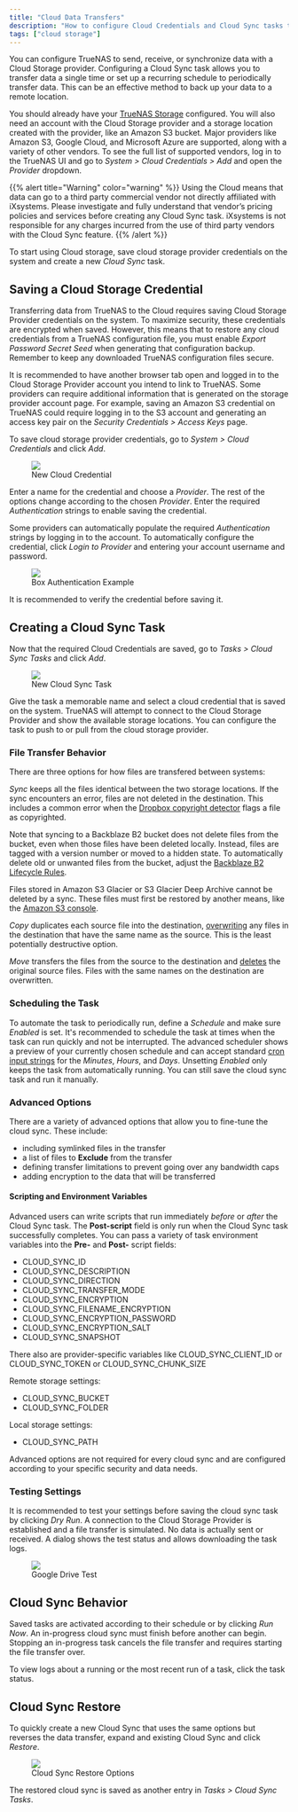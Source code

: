 ```yaml
---
title: "Cloud Data Transfers"
description: "How to configure Cloud Credentials and Cloud Sync tasks to send or receive data from a Cloud Storage Provider."
tags: ["cloud storage"]
---
```


You can configure TrueNAS to send, receive, or synchronize data with a Cloud Storage provider.
Configuring a Cloud Sync task allows you to transfer data a single time or set up a recurring schedule to periodically transfer data.
This can be an effective method to back up your data to a remote location.

You should already have your <a href="/hub/initial-setup/storage/">TrueNAS Storage</a> configured.
You will also need an account with the Cloud Storage provider and a storage location created with the provider, like an Amazon S3 bucket.
Major providers like Amazon S3, Google Cloud, and Microsoft Azure are supported, along with a variety of other vendors.
To see the full list of supported vendors, log in to the TrueNAS UI and go to *System > Cloud Credentials > Add* and open the *Provider* dropdown.

{{% alert title="Warning" color="warning" %}}
Using the Cloud means that data can go to a third party commercial vendor not directly affiliated with iXsystems.
Please investigate and fully understand that vendor’s pricing policies and services before creating any Cloud Sync task.
iXsystems is not responsible for any charges incurred from the use of third party vendors with the Cloud Sync feature.
{{% /alert %}}

To start using Cloud storage, save cloud storage provider credentials on the system and create a new *Cloud Sync* task.

## Saving a Cloud Storage Credential

Transferring data from TrueNAS to the Cloud requires saving Cloud Storage Provider credentials on the system.
To maximize security, these credentials are encrypted when saved.
However, this means that to restore any cloud credentials from a TrueNAS configuration file, you must enable *Export Password Secret Seed* when generating that configuration backup.
Remember to keep any downloaded TrueNAS configuration files secure.

It is recommended to have another browser tab open and logged in to the Cloud Storage Provider account you intend to link to TrueNAS.
Some providers can require additional information that is generated on the storage provider account page.
For example, saving an Amazon S3 credential on TrueNAS could require logging in to the S3 account and generating an access key pair on the *Security Credentials > Access Keys* page.

To save cloud storage provider credentials, go to *System > Cloud Credentials* and click *Add*.

<figure>
  <img src="/images/S3CloudCred.png">
  <figcaption>New Cloud Credential</figcaption>
</figure>

Enter a name for the credential and choose a *Provider*.
The rest of the options change according to the chosen *Provider*.
Enter the required *Authentication* strings to enable saving the credential.

Some providers can automatically populate the required *Authentication* strings by logging in to the account.
To automatically configure the credential, click *Login to Provider* and entering your account username and password.

<figure>
  <img src="/images/cloud-credentials-box-login.png">
  <figcaption>Box Authentication Example</figcaption>
</figure>

It is recommended to verify the credential before saving it.

## Creating a Cloud Sync Task

Now that the required Cloud Credentials are saved, go to *Tasks > Cloud Sync Tasks* and click *Add*.

<figure>
  <img src="/images/tasks-cloudsync-add.png">
  <figcaption>New Cloud Sync Task</figcaption>
</figure>

Give the task a memorable name and select a cloud credential that is saved on the system.
TrueNAS will attempt to connect to the Cloud Storage Provider and show the available storage locations.
You can configure the task to push to or pull from the cloud storage provider.

### File Transfer Behavior

There are three options for how files are transfered between systems:

*Sync* keeps all the files identical between the two storage locations.
If the sync encounters an error, files are not deleted in the destination.
This includes a common error when the [Dropbox copyright detector](https://techcrunch.com/2014/03/30/how-dropbox-knows-when-youre-sharing-copyrighted-stuff-without-actually-looking-at-your-stuff/) flags a file as copyrighted.

Note that syncing to a Backblaze B2 bucket does not delete files from the bucket, even when those files have been deleted locally.
Instead, files are tagged with a version number or moved to a hidden state.
To automatically delete old or unwanted files from the bucket, adjust the [Backblaze B2 Lifecycle Rules](https://www.backblaze.com/blog/backblaze-b2-lifecycle-rules/).

Files stored in Amazon S3 Glacier or S3 Glacier Deep Archive cannot be deleted by a sync.
These files must first be restored by another means, like the [Amazon S3 console](https://docs.aws.amazon.com/AmazonS3/latest/user-guide/restore-archived-objects.html).

*Copy* duplicates each source file into the destination, <ins>overwriting</ins> any files in the destination that have the same name as the source.
This is the least potentially destructive option.

*Move* transfers the files from the source to the destination and <ins>deletes</ins> the original source files.
Files with the same names on the destination are overwritten.

### Scheduling the Task

To automate the task to periodically run, define a *Schedule* and make sure *Enabled* is set.
It's recommended to schedule the task at times when the task can run quickly and not be interrupted.
The advanced scheduler shows a preview of your currently chosen schedule and can accept standard [cron input strings](https://www.freebsd.org/cgi/man.cgi?query=crontab&sektion=5) for the *Minutes*, *Hours*, and *Days*.
Unsetting *Enabled* only keeps the task from automatically running.
You can still save the cloud sync task and run it manually.

### Advanced Options

There are a variety of advanced options that allow you to fine-tune the cloud sync.
These include:

* including symlinked files in the transfer
* a list of files to **Exclude** from the transfer
* defining transfer limitations to prevent going over any bandwidth caps
* adding encryption to the data that will be transferred
  
#### Scripting and Environment Variables

Advanced users can write scripts that run immediately *before* or *after* the Cloud Sync task.
The **Post-script** field is only run when the Cloud Sync task successfully completes.
You can pass a variety of task environment variables into the **Pre-** and **Post-** script fields:

* CLOUD_SYNC_ID
* CLOUD_SYNC_DESCRIPTION
* CLOUD_SYNC_DIRECTION
* CLOUD_SYNC_TRANSFER_MODE
* CLOUD_SYNC_ENCRYPTION
* CLOUD_SYNC_FILENAME_ENCRYPTION
* CLOUD_SYNC_ENCRYPTION_PASSWORD
* CLOUD_SYNC_ENCRYPTION_SALT
* CLOUD_SYNC_SNAPSHOT

There also are provider-specific variables like CLOUD_SYNC_CLIENT_ID or CLOUD_SYNC_TOKEN or CLOUD_SYNC_CHUNK_SIZE

Remote storage settings:
* CLOUD_SYNC_BUCKET
* CLOUD_SYNC_FOLDER

Local storage settings:
* CLOUD_SYNC_PATH

Advanced options are not required for every cloud sync and are configured according to your specific security and data needs.

### Testing Settings

It is recommended to test your settings before saving the cloud sync task by clicking *Dry Run*.
A connection to the Cloud Storage Provider is established and a file transfer is simulated.
No data is actually sent or received.
A dialog shows the test status and allows downloading the task logs.

<figure>
  <img src="/images/tasks-cloudsync-googledrive-dryrun.png">
  <figcaption>Google Drive Test</figcaption>
</figure>

## Cloud Sync Behavior

Saved tasks are activated according to their schedule or by clicking *Run Now*.
An in-progress cloud sync must finish before another can begin.
Stopping an in-progress task cancels the file transfer and requires starting the file transfer over.

To view logs about a running or the most recent run of a task, click the task status.

## Cloud Sync Restore

To quickly create a new Cloud Sync that uses the same options but reverses the data transfer, expand and existing Cloud Sync and click *Restore*.

<figure>
  <img src="/images/tasks-cloudsync-restore.png">
  <figcaption>Cloud Sync Restore Options</figcaption>
</figure>

The restored cloud sync is saved as another entry in *Tasks > Cloud Sync Tasks*.
